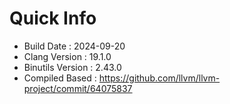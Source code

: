 # Quick Info
* Build Date : 2024-09-20
* Clang Version : 19.1.0
* Binutils Version : 2.43.0
* Compiled Based : https://github.com/llvm/llvm-project/commit/64075837
